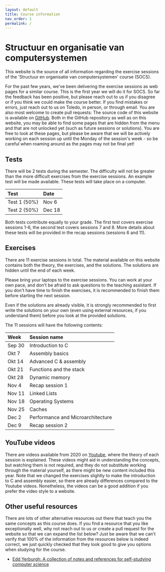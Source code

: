 ```yaml
---
layout: default
title: Course information
nav_order: 1
permalink: /
---
```


# Structuur en organisatie van computersystemen

This website is the source of all information regarding the exercise sessions of the
'Structuur en organisatie van computersystemen' course (SOCS).

For the past few years, we've been delivering the exercise sessions as web pages for a similar course. This is the first year we will do it for SOCS. So far the feedback has been positive, but please reach out to us if you disagree or if you think we could make the course better. If you find mistakes or errors, just reach out to us on Toledo, in person, or through email. You are also most welcome to create pull requests: The source code of this website is available on [GitHub](https://github.com/socs-kul/socs-kul.github.io). Both in the GitHub repository as well as on this website, you may be able to find some pages that are hidden from the menu and that are not unlocked yet (such as future sessions or solutions). You are free to look at these pages, but please be aware that we will be actively working on each session up until the Monday of the session's week - so be careful when roaming around as the pages may not be final yet!

## Tests
There will be 2 tests during the semester. The difficulty will not be greater than the more difficult exercises from the exercise sessions. An example test will be made available.
These tests will take place on a computer.

| Test       | Date            |
| :-----        | :-----------     |
| Test 1 (50%) | Nov 6  |
| Test 2 (50%) | Dec 18 |

Both tests contribute equally to your grade. The first test covers exercise sessions 1-6, the second test covers sessions 7 and 8. More details about these tests will be provided in the recap sessions (sessions 6 and 11).

## Exercises

There are 11 exercise sessions in total. The material available on this website contains
both the theory, the exercises, and the solutions. The solutions are hidden until the end
of each week.

Please bring your laptops to the exercise sessions. You can work at your own pace, and don't
be afraid to ask questions to the teaching assistant. If you don't have time to finish
the exercises, it is recommended to finish them before starting the next session.

Even if the solutions are already visible, it is strongly recommended to first write the
solutions on your own (even using external resources, if you understand them) before you
look at the provided solutions.

The 11 sessions will have the following contents:

| Week       | Session name             |
| :-----        | :-----------     |
| Sep 30  | Introduction to C  |
| Okt 7 | Assembly basics |
| Okt 14 | Advanced C & assembly |
| Okt 21 | Functions and the stack |
| Okt 28 | Dynamic memory |
| Nov 4 | Recap session 1 |
| Nov 11 | Linked Lists |
| Nov 18 | Operating Systems |
| Nov 25 | Caches |
| Dec 2 | Performance and Microarchitecture
| Dec 9 | Recap session 2 |

## YouTube videos

There are videos available from 2020 on [Youtube](https://www.youtube.com/playlist?list=PLMXWnt556xY4Sexd5FMBc-ZF7pFb2SLnU), where the theory of each session is explained.
These videos might aid in understanding the concepts, but watching them is not required,
and they do not substitute working through the material yourself, as there might be new
content included this year.
Note that we changed the exercises slightly to make the introduction to C and assembly easier, so there are already differences compared to the Youtube videos. Nonetheless, the videos can be a good addition if you prefer the video style to a website.

## Other useful resources

There are lots of other alternative resources out there that teach you the same concepts as this course does. If you find a resource that you like exceptionally well, why not reach out to us or create a pull request for the website so that we can expand the list below? Just be aware that we can't verify that 100% of the information from the resources below is indeed correct, we just quickly checked that they look good to give you options when studying for the course.

- [Edd Yerburgh: A collection of notes and references for self-studying computer science](https://notes.eddyerburgh.me/computer-architecture)
